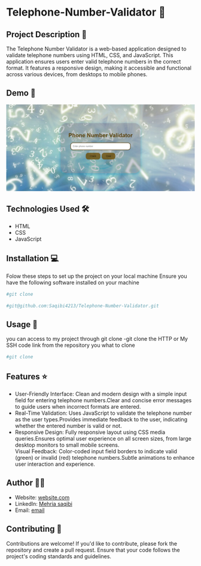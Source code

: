 # Telephone-Number-Validator 🚀

## Project Description 📝

The Telephone Number Validator is a web-based application designed to validate telephone numbers using HTML, CSS, and JavaScript.
This application ensures users enter valid telephone numbers in the correct format. It features a responsive design, making it accessible and functional across various devices, from desktops to mobile phones.

## Demo 📸


![Demo](./phone-validator.png)

## Technologies Used 🛠️


- HTML
- CSS
- JavaScript

## Installation 💻


Folow these steps to set up the project on your local machine 
Ensure you have the following software installed on your machine

```bash
#git clone
```
```bash
#git@github.com:Saqibi4213/Telephone-Number-Validator.git
```

## Usage 🎯


you can access to my project through git clone 
-git clone the HTTP or My SSH code link from the repository you what to clone 

```bash
#git clone
```

## Features ⭐

- User-Friendly Interface: Clean and modern design with a simple input field for entering telephone numbers.Clear and concise error messages to guide users when incorrect formats are entered.<br>
- Real-Time Validation: Uses JavaScript to validate the telephone number as the user types.Provides immediate feedback to the user, indicating whether the entered number is valid or not.<br>
- Responsive Design: Fully responsive layout using CSS media queries.Ensures optimal user experience on all screen sizes, from large desktop monitors to small mobile screens.<br>
Visual Feedback: Color-coded input field borders to indicate valid (green) or invalid (red) telephone numbers.Subtle animations to enhance user interaction and experience.

## Author 👩‍💻
- Website: [website.com]( https://saqibi4213.github.io/Telephone-Number-Validator/)
- LinkedIn: [Mehria saqibi](https://www.linkedin.com/in/mehria-saqibi-a386a41a1?utm_source=share&utm_campaign=share_via&utm_content=profile&utm_medium=android_app)
- Email: [email](mosawermh@gmail.com)

## Contributing 🤝

Contributions are welcome! If you'd like to contribute, please fork the repository and create a pull request. Ensure that your code follows the project's coding standards and guidelines.



